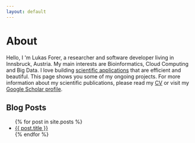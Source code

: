 ```yaml
---
layout: default
---
```


<h1>About</h1>

Hello, I 'm Lukas Forer, a researcher and software developer living in Innsbruck, Austria. My main interests are Bioinformatics, Cloud Computing and Big Data. I love building [scientific applications](http://www.forer.it/projects) that are efficient and beautiful. This page shows you some of my ongoing projects. For more information about my scientific publications, please read my [CV](http://lukfor.github.io/files/CV_and_Publications_Forer.pdf) or visit my [Google Scholar profile](http://scholar.google.at/citations?user=9m0ch2QAAAAJ&hl=de).

<h2>Blog Posts</h2>

<div class="posts">
  <ul>
  {% for post in site.posts %}     
      <li><a href="{{ site.baseurl }}{{ post.url }}">{{ post.title }}</a></li>
  {% endfor %}
  </ul>
</div>
